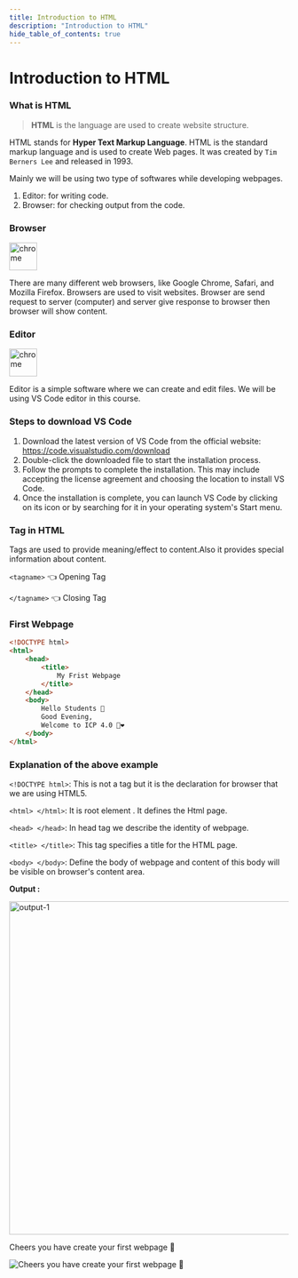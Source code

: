 ```yaml
---
title: Introduction to HTML
description: "Introduction to HTML"
hide_table_of_contents: true
---
```

# Introduction to HTML

### What is HTML

>**HTML** is the language are used to create website structure.

HTML stands for **Hyper Text Markup Language**. HTML is the standard markup language and is used to create Web pages. It was created by `Tim Berners Lee` and released in 1993.

Mainly we will be using two type of softwares while developing webpages.

1. Editor: for writing code.
2. Browser: for checking output from the code.

### Browser

<img src="/icp/01/chrome.png" alt="chrome" width="50px"/>

There are many different web browsers, like Google Chrome, Safari, and Mozilla Firefox. Browsers are used to visit websites. Browser are send request to server (computer) and server give response to browser then browser will show content.

### Editor

<img src="/icp/01/vs-code.png" alt="chrome" width="50px"/>

Editor is a simple software where we can create and edit files. We will be using VS Code editor in this course.

### Steps to download VS Code

  1. Download the latest version of VS Code from the official website: https://code.visualstudio.com/download
  2. Double-click the downloaded file to start the installation process.
  3. Follow the prompts to complete the installation. This may include accepting the license agreement and choosing the location to install VS Code.
  4. Once the installation is complete, you can launch VS Code by clicking on its icon or by searching for it in your operating system's Start menu.

### Tag in HTML

Tags are used to provide meaning/effect to content.Also it provides special information about content.

`<tagname>` 👈 Opening Tag

`</tagname>` 👈 Closing Tag

### First Webpage

```html
<!DOCTYPE html>
<html>
    <head>
        <title>
            My Frist Webpage
        </title>
    </head>
    <body>
        Hello Students 👋
        Good Evening,
        Welcome to ICP 4.0 💫❤️
    </body>
</html>
```

### Explanation of the above example

`<!DOCTYPE html>`: This is not a tag but it is the declaration for browser that we are using HTML5.

`<html> </html>`: It is root element . It defines the Html page.

`<head> </head>`: In head tag we describe the identity of webpage.

`<title> </title>`: This tag specifies a title for the HTML page.

`<body> </body>`: Define the body of webpage and content of this body will be visible on browser's content area.

**Output :**

<img src="/icp/01/output-1.png" alt="output-1" width="600px"/>

Cheers you have create your first webpage 🍻

<img src="/icp/01/minion.gif" alt="Cheers you have create your first webpage 🍻" />
